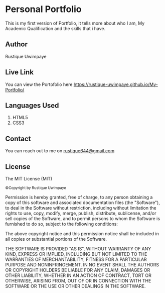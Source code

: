 # Personal Portfolio
 
 This is my first version of Portfolio, it tells more about who I am, My Academic Qualification and the skills that i have.

## Author

Rustique Uwimpaye
 
## Live Link 

You can view the Portofolio here  https://rustique-uwimpaye.github.io/My-Portfolio/
 
## Languages Used
 
1. HTML5
2. CSS3

## Contact

You can reach out to me on rustique644@gmail.com
 
## License
 
The MIT License (MIT)

<small>&copy;Copyright by Rustique Uwimpaye</small>

Permission is hereby granted, free of charge, to any person obtaining a copy of this software and associated documentation files (the "Software"), to deal in the Software without restriction, including without limitation the rights to use, copy, modify, merge, publish, distribute, sublicense, and/or sell copies of the Software, and to permit persons to whom the Software is furnished to do so, subject to the following conditions:

The above copyright notice and this permission notice shall be included in all copies or substantial portions of the Software.

THE SOFTWARE IS PROVIDED "AS IS", WITHOUT WARRANTY OF ANY KIND, EXPRESS OR IMPLIED, INCLUDING BUT NOT LIMITED TO THE WARRANTIES OF MERCHANTABILITY, FITNESS FOR A PARTICULAR PURPOSE AND NONINFRINGEMENT. IN NO EVENT SHALL THE AUTHORS OR COPYRIGHT HOLDERS BE LIABLE FOR ANY CLAIM, DAMAGES OR OTHER LIABILITY, WHETHER IN AN ACTION OF CONTRACT, TORT OR OTHERWISE, ARISING FROM, OUT OF OR IN CONNECTION WITH THE SOFTWARE OR THE USE OR OTHER DEALINGS IN THE SOFTWARE.